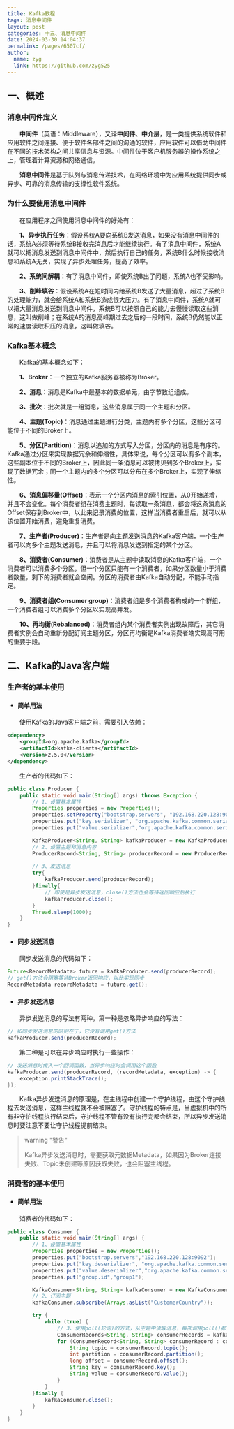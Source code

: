 ```yaml
---
title: Kafka教程
tags: 消息中间件
layout: post
categories: 十五、消息中间件
date: 2024-03-30 14:04:37
permalink: /pages/6507cf/
author: 
  name: zyg
  link: https://github.com/zyg525
---
```




## 一、概述

### 消息中间件定义

　　**中间件**（英语：Middleware），又译**中间件、中介层**，是一类提供系统软件和应用软件之间连接、便于软件各部件之间的沟通的软件，应用软件可以借助中间件在不同的技术架构之间共享信息与资源。中间件位于客户机服务器的操作系统之上，管理着计算资源和网络通信。

　　**消息中间件**是基于队列与消息传递技术，在网络环境中为应用系统提供同步或异步、可靠的消息传输的支撑性软件系统。

### 为什么要使用消息中间件

　　在应用程序之间使用消息中间件的好处有：

　　**1、异步执行任务**：假设系统A要向系统B发送消息，如果没有消息中间件的话，系统A必须等待系统B接收完消息后才能继续执行。有了消息中间件，系统A就可以把消息发送到消息中间件中，然后执行自己的任务，系统B什么时候接收消息和系统A无关，实现了异步处理任务，提高了效率。

　　**2、系统间解耦**：有了消息中间件，即使系统B出了问题，系统A也不受影响。

　　**3、削峰填谷**：假设系统A在短时间内给系统B发送了大量消息，超过了系统B的处理能力，就会给系统A和系统B造成很大压力。有了消息中间件，系统A就可以把大量消息发送到消息中间件，系统B可以按照自己的能力去慢慢读取这些消息，这叫做削峰；在系统A的消息高峰期过去之后的一段时间，系统B仍然能以正常的速度读取积压的消息，这叫做填谷。

### Kafka基本概念

　　Kafka的基本概念如下：

　　**1、Broker**：一个独立的Kafka服务器被称为Broker。

　　**2、消息**：消息是Kafka中最基本的数据单元，由字节数组组成。

　　**3、批次**：批次就是一组消息，这些消息属于同一个主题和分区。

　　**4、主题(Topic)**：消息通过主题进行分类，主题内有多个分区，这些分区可能位于不同的Broker上。

　　**5、分区(Partition)**：消息以追加的方式写入分区，分区内的消息是有序的。Kafka通过分区来实现数据冗余和伸缩性，具体来说，每个分区可以有多个副本，这些副本位于不同的Broker上，因此同一条消息可以被拷贝到多个Broker上，实现了数据冗余；同一个主题内的多个分区可以分布在多个Broker上，实现了伸缩性。

　　**6、消息偏移量(Offset)**：表示一个分区内消息的索引位置，从0开始递增，并且不会变化。每个消费者组在消费主题时，每读取一条消息，都会将这条消息的Offset保存到Broker中，以此来记录消费的位置，这样当消费者重启后，就可以从该位置开始消费，避免重复消费。

　　**7、生产者(Producer)**：生产者是向主题发送消息的Kafka客户端，一个生产者可以向多个主题发送消息，并且可以将消息发送到指定的某个分区。

　　**8、消费者(Consumer)**：消费者是从主题中读取消息的Kafka客户端，一个消费者可以消费多个分区，但一个分区只能有一个消费者，如果分区数量小于消费者数量，剩下的消费者就会空闲。分区的消费者由Kafka自动分配，不能手动指定。

　　**9、消费者组(Consumer group)**：消费者组是多个消费者构成的一个群组，一个消费者组可以消费多个分区以实现高并发。

　　**10、再均衡(Rebalanced)**：消费者组内某个消费者实例出现故障后，其它消费者实例会自动重新分配订阅主题分区，分区再均衡是Kafka消费者端实现高可用的重要手段。

## 二、Kafka的Java客户端

### 生产者的基本使用

* #### 简单用法

　　使用Kafka的Java客户端之前，需要引入依赖：

```xml
<dependency>
    <groupId>org.apache.kafka</groupId>
    <artifactId>kafka-clients</artifactId>
    <version>2.5.0</version>
</dependency>
```

　　生产者的代码如下：

```java
public class Producer {
    public static void main(String[] args) throws Exception {
        // 1、设置基本属性
        Properties properties = new Properties();
        properties.setProperty("bootstrap.servers", "192.168.220.128:9092");
        properties.put("key.serializer", "org.apache.kafka.common.serialization.StringSerializer");
        properties.put("value.serializer","org.apache.kafka.common.serialization.StringSerializer");

        KafkaProducer<String, String> kafkaProducer = new KafkaProducer<>(properties);
        // 2、设置主题和消息内容
        ProducerRecord<String, String> producerRecord = new ProducerRecord<>("studentTopic", "name", "jack");
        
        // 3、发送消息
        try{
            kafkaProducer.send(producerRecord);
        }finally{
            // 即使是异步发送消息，close()方法也会等待返回响应后执行
            kafkaProducer.close();
        }
        Thread.sleep(1000);
    }
}
```

* #### 同步发送消息

　　同步发送消息的代码如下：

```java
Future<RecordMetadata> future = kafkaProducer.send(producerRecord);
// get()方法会阻塞等待Broker返回响应，以此实现同步
RecordMetadata recordMetadata = future.get();
```

* #### 异步发送消息

　　异步发送消息的写法有两种，第一种是忽略异步响应的写法：

```java
// 和同步发送消息的区别在于，它没有调用get()方法
kafkaProducer.send(producerRecord);
```

　　第二种是可以在异步响应时执行一些操作：

```java
// 发送消息时传入一个回调函数，当异步响应时会调用这个函数
kafkaProducer.send(producerRecord, (recordMetadata, exception) -> {
    exception.printStackTrace();
});
```

　　Kafka异步发送消息的原理是，在主线程中创建一个守护线程，由这个守护线程去发送消息，这样主线程就不会被阻塞了。守护线程的特点是，当虚拟机中的所有非守护线程执行结束后，守护线程不管有没有执行完都会结束，所以异步发送消息时要注意不要让守护线程提前结束。

> warning "警告"
>
> Kafka异步发送消息时，需要获取元数据Metadata，如果因为Broker连接失败、Topic未创建等原因获取失败，也会阻塞主线程。

### 消费者的基本使用

* #### 简单用法

　　消费者的代码如下：

```java
public class Consumer {
    public static void main(String[] args) {
        // 1、设置基本属性
        Properties properties = new Properties();
        properties.put("bootstrap.servers","192.168.220.128:9092");
        properties.put("key.deserializer", "org.apache.kafka.common.serialization.StringDeserializer");
        properties.put("value.deserializer","org.apache.kafka.common.serialization.StringDeserializer");
        properties.put("group.id","group1");

        KafkaConsumer<String, String> kafkaConsumer = new KafkaConsumer<>(properties);
		// 2、订阅主题
        kafkaConsumer.subscribe(Arrays.asList("CustomerCountry"));

        try {
            while (true) {
                // 3、使用poll(轮询)的方式，从主题中读取消息，每次调用poll()都会从最后消费的offset处开始读取，读取尽可能多的数据
                ConsumerRecords<String, String> consumerRecords = kafkaConsumer.poll(100);
                for (ConsumerRecord<String, String> consumerRecord : consumerRecords) {
                    String topic = consumerRecord.topic();
                    int partition = consumerRecord.partition();
                    long offset = consumerRecord.offset();
                    String key = consumerRecord.key();
                    String value = consumerRecord.value();
                }
            }
        }finally {
            kafkaConsumer.close();
        }
    }
}
```





